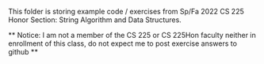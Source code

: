 This folder is storing example code / exercises from Sp/Fa 2022 CS 225 Honor Section: String Algorithm and Data Structures.

** Notice: I am not a member of the CS 225 or CS 225Hon faculty neither in enrollment of this class, do not expect me to post exercise answers to github ** 